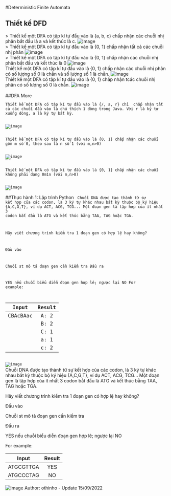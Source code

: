 #Deterministic Finite Automata

## Thiết kế DFD

<aside>
> Thiết kế một DFA có tập kí tự đầu vào là {a, b, c} chấp nhận các chuỗi nhị phân bắt đầu là a và kết thúc là c.

<img src="https://i.ibb.co/jrNzjCV/image.png" alt="image" border="0">
</aside>

<aside>
> Thiết kế một DFA có tập kí tự đầu vào là {0, 1} chấp nhận tất cả các chuỗi nhị phân

 <img src="https://i.ibb.co/JvswYWf/image.png" alt="image" border="0">

</aside>

<aside>
> Thiết kế một DFA có tập kí tự đầu vào là {0, 1} chấp nhận các chuỗi nhị phân bắt đầu và kết thúc là 0
<img src="https://i.ibb.co/M8hRRKM/image.png" alt="image" border="0">
</aside>

<aside>
Thiết kế một DFA có tập kí tự đầu vào là {0, 1} chấp nhận các chuỗi nhị phân có số lượng số 0 là chẵn và số lượng số 1 là chẵn.
<img src="https://i.ibb.co/pRNxrCt/image.png" alt="image" border="0">
</aside>

<aside>
Thiết kế một DFA có tập kí tự đầu vào là {0, 1} chấp nhận tcác chuỗi nhị phân có số lượng số 0 là chẵn.
<img src="https://i.ibb.co/v1ynR1G/image.png" alt="image" border="0">
</aside>
<br />
##DFA More
<Code>
<p>Thiết kế một DFA có tập kí tự đầu vào là {/, a, r} chỉ  chấp nhận tất cả các chuỗi đầu vào là chú thích 1 dòng trong Java. Với r là ký tự xuống dòng, a là ký tự bất kỳ.</p>
<img src="https://i.ibb.co/SfzrMFt/image.png" alt="image" border="0">
</Code>

<Code>
<p>Thiết kế một DFA có tập kí tự đầu vào là {0, 1} chấp nhận các chuỗi gồm m số 0, theo sau là n số 1 (với m,n>0)</p>
<img src="https://i.ibb.co/wr6mnNk/image.png" alt="image" border="0">
</Code>

<Code>
<p>Thiết kế một DFA có tập kí tự đầu vào là {0, 1} chấp nhận các chuỗi không phải dạng 0m1n (với m,n>0)</p>
<img src="https://i.ibb.co/6ZY3T5m/image.png" alt="image" border="0">
</Code>

##Thực hành 1: Lập trình Python
<Code>
Chuỗi DNA được tạo thành từ sự kết hợp của các codon, là 3 ký tự khác nhau bất kỳ thuộc bộ ký hiệu {A,C,G,T}, ví dụ ACT, ACG, TCG... Một đoạn gen là tập hợp của ít nhất 3 codon bắt đầu là ATG và kết thúc bằng TAA, TAG hoặc TGA.

Hãy viết chương trình kiểm tra 1 đoạn gen có hợp lệ hay không?

Đầu vào

Chuỗi st mô tả đoạn gen cần kiểm tra
Đầu ra

YES nếu chuỗi biểu diễn đoạn gen hợp lê; ngược lại NO
For example:

|Input	|Result|
|:----:|:------:| 
|CBAcBAac|A: 2|
|       |B: 2|
|       |C: 1|
|       |a: 1|
|       |c: 2|

<img src="https://i.ibb.co/1zGpRMh/image.png" alt="image" border="0">
</Code>

<info>
Chuỗi DNA được tạo thành từ sự kết hợp của các codon, là 3 ký tự khác nhau bất kỳ thuộc bộ ký hiệu {A,C,G,T}, ví dụ ACT, ACG, TCG... Một đoạn gen là tập hợp của ít nhất 3 codon bắt đầu là ATG và kết thúc bằng TAA, TAG hoặc TGA.


Hãy viết chương trình kiểm tra 1 đoạn gen có hợp lệ hay không?


Đầu vào


Chuỗi st mô tả đoạn gen cần kiểm tra


Đầu ra


YES nếu chuỗi biểu diễn đoạn gen hợp lê; ngược lại NO



For example:
 
|Input	|Result|
|:----:|:------:| 
|ATGCGTTGA | YES |
|  ATGCCCTAG | NO |

<img src="https://i.ibb.co/pwPx59c/image.png" alt="image" border="0">





</info>

<create>
Author: othinho - Update 15/09/2022
</create>
